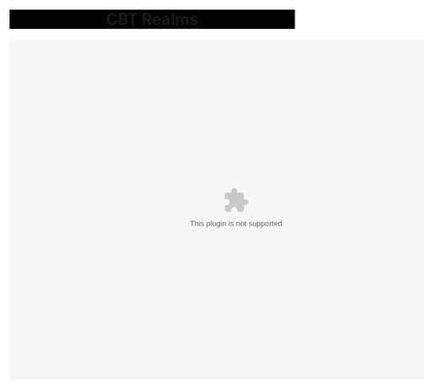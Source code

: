 <html>
  <head>
    <title>CBT Realms</title>
  </head>
  <div id='stars'></div>
  <div id='stars2'></div>
  <div id='stars3'></div>
  <link rel="stylesheet" href="index.css">
  <center>
   <body>
        <h1 style="background-color: black;">CBT Realms</h1>
  </body>
    <object>
      <embed src="https://cbtrealms.github.io/CBTRealms.swf" 
             width="800" 
             height="600" 
             pluginspace="http://www.macromedia.com/go/getflashplayer">
    </object>
  </center>
</html>

